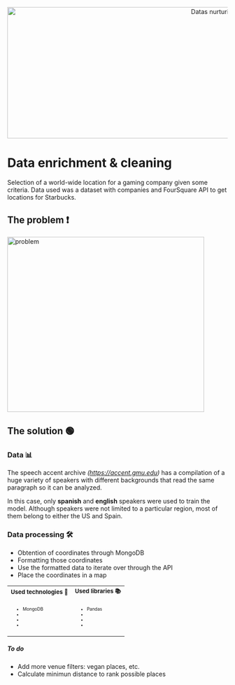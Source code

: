 <p align="center">
  <img width="1000" height="300" src="https://github.com/breogann/Project-2.Antidepressant-prescription/Images/cover.png" alt="Datas nurturing & cleaning">
</p>


# Data enrichment & cleaning

Selection of a world-wide location for a gaming company given some criteria. Data used was a dataset with companies and FourSquare API to get locations for Starbucks. 

##  The problem ❗️ ## 
<p align="left">
  <img width="450" height="400" src="https://github.com/breogann/Project-2.Antidepressant-prescription/blob/master/Images/problem.png" alt="problem">

## The solution 🟢 ##

### Data 📊 ###

The speech accent archive _(https://accent.gmu.edu)_ has a compilation of a huge variety of speakers with different backgrounds that read the same paragraph so it can be analyzed.

In this case, only __spanish__ and __english__ speakers were used to train the model. Although speakers were not limited to a particular region, most of them belong to either the US and Spain.

### Data processing 🛠 ###
- Obtention of coordinates through MongoDB
- Formatting those coordinates
- Use the formatted data to iterate over through the API
- Place the coordinates in a map

<table border="0">
    <tr>
        <td><b style="font-size:13px">Used technologies 🔌</b></td>
        <td><b style="font-size:13px">Used libraries 📚</b></td>
    </tr>
    <tr>
        <td>
            <ul>
                <font size="1.5">
      <li>MongoDB</li>
      <li></li>
      <li></li>
      <li></li>
      </font>
            </ul>
        </td>
        <td>
            <ul>
                <font size="1.5">
      <li>Pandas</li>
      <li></li>
      <li></li>
      <li></li>
      </font>
</table>

##### To do #####
- Add more venue filters: vegan places, etc.
- Calculate minimun distance to rank possible places